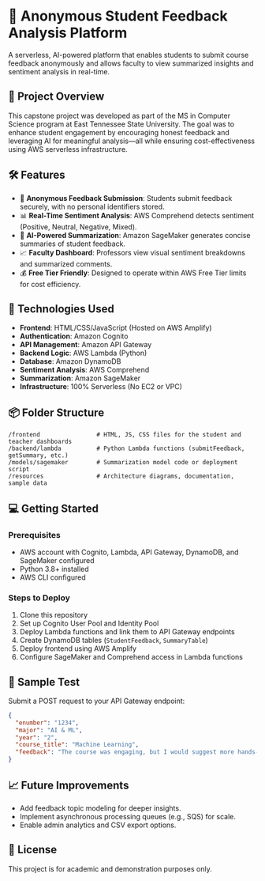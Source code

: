 # 🧠 Anonymous Student Feedback Analysis Platform

A serverless, AI-powered platform that enables students to submit course feedback anonymously and allows faculty to view summarized insights and sentiment analysis in real-time.

## 📘 Project Overview

This capstone project was developed as part of the MS in Computer Science program at East Tennessee State University. The goal was to enhance student engagement by encouraging honest feedback and leveraging AI for meaningful analysis—all while ensuring cost-effectiveness using AWS serverless infrastructure.

## 🛠️ Features

- 🔐 **Anonymous Feedback Submission**: Students submit feedback securely, with no personal identifiers stored.
- 📊 **Real-Time Sentiment Analysis**: AWS Comprehend detects sentiment (Positive, Neutral, Negative, Mixed).
- 📝 **AI-Powered Summarization**: Amazon SageMaker generates concise summaries of student feedback.
- 📈 **Faculty Dashboard**: Professors view visual sentiment breakdowns and summarized comments.
- 💰 **Free Tier Friendly**: Designed to operate within AWS Free Tier limits for cost efficiency.

## 🚀 Technologies Used

- **Frontend**: HTML/CSS/JavaScript (Hosted on AWS Amplify)
- **Authentication**: Amazon Cognito
- **API Management**: Amazon API Gateway
- **Backend Logic**: AWS Lambda (Python)
- **Database**: Amazon DynamoDB
- **Sentiment Analysis**: AWS Comprehend
- **Summarization**: Amazon SageMaker
- **Infrastructure**: 100% Serverless (No EC2 or VPC)

## 📦 Folder Structure

```
/frontend                # HTML, JS, CSS files for the student and teacher dashboards
/backend/lambda          # Python Lambda functions (submitFeedback, getSummary, etc.)
/models/sagemaker        # Summarization model code or deployment script
/resources               # Architecture diagrams, documentation, sample data
```

## 💻 Getting Started

### Prerequisites
- AWS account with Cognito, Lambda, API Gateway, DynamoDB, and SageMaker configured
- Python 3.8+ installed
- AWS CLI configured

### Steps to Deploy
1. Clone this repository
2. Set up Cognito User Pool and Identity Pool
3. Deploy Lambda functions and link them to API Gateway endpoints
4. Create DynamoDB tables (`StudentFeedback`, `SummaryTable`)
5. Deploy frontend using AWS Amplify
6. Configure SageMaker and Comprehend access in Lambda functions

## 🧪 Sample Test

Submit a POST request to your API Gateway endpoint:
```json
{
  "enumber": "1234",
  "major": "AI & ML",
  "year": "2",
  "course_title": "Machine Learning",
  "feedback": "The course was engaging, but I would suggest more hands-on projects."
}
```

## 📈 Future Improvements

- Add feedback topic modeling for deeper insights.
- Implement asynchronous processing queues (e.g., SQS) for scale.
- Enable admin analytics and CSV export options.

## 📄 License

This project is for academic and demonstration purposes only.
